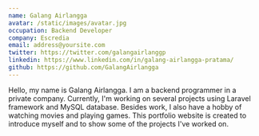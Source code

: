 ```yaml
---
name: Galang Airlangga
avatar: /static/images/avatar.jpg
occupation: Backend Developer
company: Escredia
email: address@yoursite.com
twitter: https://twitter.com/galangairlanggp
linkedin: https://www.linkedin.com/in/galang-airlangga-pratama/
github: https://github.com/GalangAirlangga
---
```


Hello, my name is Galang Airlangga. I am a backend programmer in a private company.
Currently, I'm working on several projects using Laravel framework and MySQL database.
Besides work, I also have a hobby of watching movies and playing games. This portfolio
website is created to introduce myself and to show some of the projects I've worked
on.
